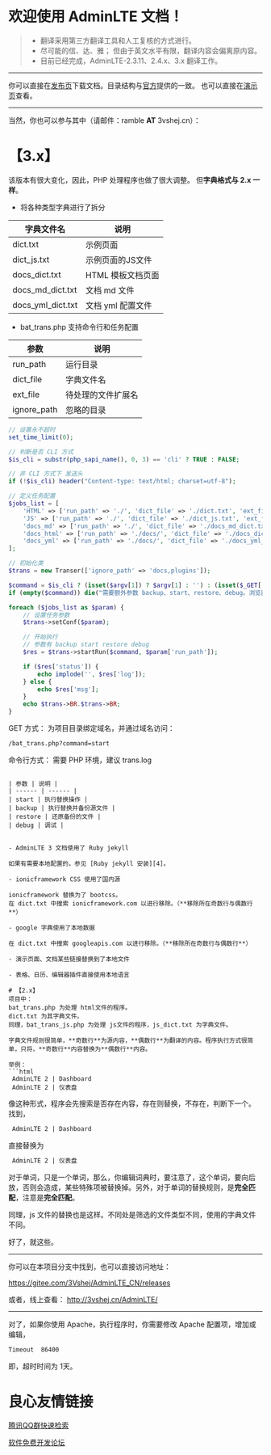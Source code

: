 # 欢迎使用 AdminLTE 文档！

> * 翻译采用第三方翻译工具和人工复核的方式进行。
> * 尽可能的信、达、雅； 但由于英文水平有限，翻译内容会偏离原内容。
> * 目前已经完成，AdminLTE-2.3.11、2.4.x、3.x 翻译工作。

----------

你可以直接在[发布页][1]下载文档。目录结构与[官方][2]提供的一致。
也可以直接在[演示页][3]查看。

----------
当然，你也可以参与其中（请邮件：ramble **AT** 3vshej.cn）：

# 【3.x】
该版本有很大变化，因此，PHP 处理程序也做了很大调整。
但**字典格式与 2.x 一样**。

- 将各种类型字典进行了拆分

| 字典文件名 | 说明 |
| ------ | ------ |
| dict.txt | 示例页面 |
| dict_js.txt | 示例页面的JS文件 |
| docs_dict.txt | HTML 模板文档页面 |
| docs_md_dict.txt | 文档 md 文件 |
| docs_yml_dict.txt | 文档 yml 配置文件 |


- bat_trans.php 支持命令行和任务配置


| 参数 | 说明 |
| ------ | ------ |
| run_path | 运行目录 |
| dict_file | 字典文件名 |
| ext_file | 待处理的文件扩展名 |
| ignore_path | 忽略的目录 |

```php
// 设置永不超时
set_time_limit(0);

// 判断是否 CLI 方式
$is_cli = substr(php_sapi_name(), 0, 3) == 'cli' ? TRUE : FALSE;

// 非 CLI 方式下 发送头
if (!$is_cli) header("Content-type: text/html; charset=utf-8");

// 定义任务配置
$jobs_list = [
    'HTML' => ['run_path' => './', 'dict_file' => './dict.txt', 'ext_file' => '.html', 'ignore_path' => '/docs,/plugins'],
    'JS' => ['run_path' => './', 'dict_file' => './dict_js.txt', 'ext_file' => '.js', 'ignore_path' => '/docs,/plugins,/build'],
    'docs_md' => ['run_path' => './', 'dict_file' => './docs_md_dict.txt', 'ext_file' => '.md', 'ignore_path' => ''],
    'docs_html' => ['run_path' => './docs/', 'dict_file' => './docs_dict.txt', 'ext_file' => '.html', 'ignore_path' => ''],
    'docs_yml' => ['run_path' => './docs/', 'dict_file' => './docs_yml_dict.txt', 'ext_file' => '.yml', 'ignore_path' => ''],
];

// 初始化类
$trans = new Transer(['ignore_path' => 'docs,plugins']);

$command = $is_cli ? (isset($argv[1]) ? $argv[1] : '') : (isset($_GET['command']) ? $_GET['command'] : '');
if (empty($command)) die("需要额外参数 backup、start、restore、debug。浏览器使用请传递 command 参数。");

foreach ($jobs_list as $param) {
    // 设置任务参数
    $trans->setConf($param);

    // 开始执行
    // 参数有 backup start restore debug
    $res = $trans->startRun($command, $param['run_path']);

    if ($res['status']) {
        echo implode('', $res['log']);
    } else {
        echo $res['msg'];
    }
    echo $trans->BR.$trans->BR;
}
```

GET 方式：
为项目目录绑定域名，并通过域名访问：
```html
/bat_trans.php?command=start
```

命令行方式：
需要 PHP 环境，建议  trans.log
```

| 参数 | 说明 |
| ------ | ------ |
| start | 执行替换操作 |
| backup | 执行替换并备份源文件 |
| restore | 还原备份的文件 |
| debug | 调试 |


- AdminLTE 3 文档使用了 Ruby jekyll

如果有需要本地配置的，参见 [Ruby jekyll 安装][4]。

- ionicframework CSS 使用了国内源

ionicframework 替换为了 bootcss。
在 dict.txt 中搜索 ionicframework.com 以进行移除。（**移除所在奇数行与偶数行**）

- google 字典使用了本地数据

在 dict.txt 中搜索 googleapis.com 以进行移除。（**移除所在奇数行与偶数行**）

- 演示页面、文档某些链接替换到了本地文件

- 表格、日历、编辑器插件直接使用本地语言

# 【2.x】
项目中：
bat_trans.php 为处理 html文件的程序。
dict.txt 为其字典文件。
同理，bat_trans_js.php 为处理 js文件的程序，js_dict.txt 为字典文件。

字典文件规则很简单，**奇数行**为源内容，**偶数行**为翻译的内容。程序执行方式很简单，只将，**奇数行**内容替换为**偶数行**内容。

举例：
```html
 AdminLTE 2 | Dashboard 
 AdminLTE 2 | 仪表盘 
```
像这种形式，程序会先搜索是否存在内容，存在则替换，不存在，判断下一个。
找到，
```html
 AdminLTE 2 | Dashboard 
```
直接替换为
```html
 AdminLTE 2 | 仪表盘 
```

对于单词，只是一个单词，那么，你编辑词典时，要注意了，这个单词，要向后放，否则会造成，某些特殊项被替换掉。另外，对于单词的替换规则，是**完全匹配**，注意是**完全匹配**。

同理，js 文件的替换也是这样。不同处是筛选的文件类型不同，使用的字典文件不同。



好了，就这些。

----------

你可以在本项目分支中找到，也可以直接访问地址：

https://gitee.com/3Vshej/AdminLTE_CN/releases

或者，线上查看：
http://3vshej.cn/AdminLTE/

----------

对了，如果你使用 Apache，执行程序时，你需要修改 Apache 配置项，增加或编辑，
```html
Timeout  86400
```

即，超时时间为 1天。


  [1]: https://gitee.com/3Vshej/AdminLTE_CN/releases
  [2]: https://adminlte.io/
  [3]: https://3vshej.cn/AdminLTE/
  [4]: https://ramble.3vshej.cn/ruby-jekyll-install


 # 良心友情链接

[腾讯QQ群快速检索](http://u.720life.cn/s/8cf73f7c)

[软件免费开发论坛](http://u.720life.cn/s/bbb01dc0)